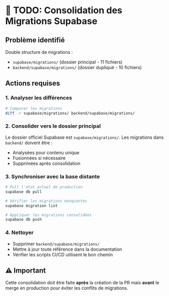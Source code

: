 # 📝 TODO: Consolidation des Migrations Supabase

## Problème identifié
Double structure de migrations :
- `supabase/migrations/` (dossier principal - 11 fichiers)
- `backend/supabase/migrations/` (dossier dupliqué - 10 fichiers)

## Actions requises

### 1. Analyser les différences
```bash
# Comparer les migrations
diff -r supabase/migrations/ backend/supabase/migrations/
```

### 2. Consolider vers le dossier principal
Le dossier officiel Supabase est `supabase/migrations/`. Les migrations dans `backend/` doivent être :
- Analysées pour contenu unique
- Fusionnées si nécessaire 
- Supprimées après consolidation

### 3. Synchroniser avec la base distante
```bash
# Pull l'état actuel de production
supabase db pull

# Vérifier les migrations manquantes
supabase migration list

# Appliquer les migrations consolidées
supabase db push
```

### 4. Nettoyer
- Supprimer `backend/supabase/migrations/`
- Mettre à jour toute référence dans la documentation
- Vérifier les scripts CI/CD utilisent le bon chemin

## ⚠️ Important
Cette consolidation doit être faite **après** la création de la PR mais **avant** le merge en production pour éviter les conflits de migrations.
